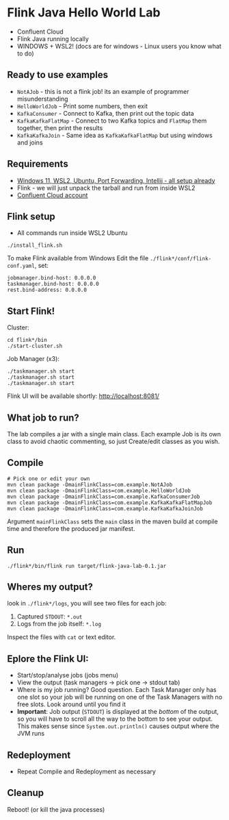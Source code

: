 # Flink Java Hello World Lab

* Confluent Cloud
* Flink Java running locally
* WINDOWS + WSL2! (docs are for windows - Linux users you know what to do)

## Ready to use examples

* `NotAJob` - this is not a flink job! its an example of programmer misunderstanding
* `HelloWorldJob` - Print some numbers, then exit
* `KafkaConsumer` - Connect to Kafka, then print out the topic data
* `KafkaKafkaFlatMap` - Connect to two Kafka topics and `FlatMap` them together, then print the results
* `KafkaKafkaJoin` - Same idea as `KafkaKafkaFlatMap` but using windows and joins

## Requirements

* [Windows 11, WSL2, Ubuntu, Port Forwarding, Intellij - all setup already](https://github.com/GeoffWilliams/windowsnow)
* Flink - we will just unpack the tarball and run from inside WSL2
* [Confluent Cloud account](https://confluent.cloud)

## Flink setup

* All commands run inside WSL2 Ubuntu

```shell
./install_flink.sh
```

To make Flink available from Windows Edit the file `./flink*/conf/flink-conf.yaml`, set:

```
jobmanager.bind-host: 0.0.0.0
taskmanager.bind-host: 0.0.0.0
rest.bind-address: 0.0.0.0
```

## Start Flink!

Cluster:

```shell
cd flink*/bin
./start-cluster.sh
```

Job Manager (x3):

```shell
./taskmanager.sh start
./taskmanager.sh start
./taskmanager.sh start
```

Flink UI will be available shortly: [http://localhost:8081/](http://localhost:8081/#/overview)

## What job to run?

The lab compiles a jar with a single main class. Each example Job is its own class to avoid chaotic commenting, so just Create/edit classes as you wish.

## Compile

```shell
# Pick one or edit your own
mvn clean package -DmainFlinkClass=com.example.NotAJob
mvn clean package -DmainFlinkClass=com.example.HelloWorldJob
mvn clean package -DmainFlinkClass=com.example.KafkaConsumerJob
mvn clean package -DmainFlinkClass=com.example.KafkaKafkaFlatMapJob
mvn clean package -DmainFlinkClass=com.example.KafkaKafkaJoinJob
```

Argument `mainFlinkClass` sets the `main` class in the maven build at compile time and therefore the produced jar manifest.


## Run
```shell
./flink*/bin/flink run target/flink-java-lab-0.1.jar
```

## Wheres my output?

look in `./flink*/logs`, you will see two files for each job:
1. Captured `STDOUT`: `*.out`
2. Logs from the job itself: `*.log`

Inspect the files with `cat` or text editor.

## Eplore the Flink UI:
* Start/stop/analyse jobs (jobs menu)
* View the output (task managers -> pick one -> stdout tab)
* Where is my job running? Good question. Each Task Manager only has one slot so your job will be running on one of the Task Managers with no free slots. Look around until you find it
* **Important**: Job output (`STDOUT`) is displayed at the _bottom_ of the output, so you will have to scroll all 
  the way to the bottom to see your output. This makes sense since `System.out.println()` causes output where the 
  JVM runs



## Redeployment

* Repeat Compile and Redeployment as necessary

## Cleanup

Reboot! (or kill the java processes)